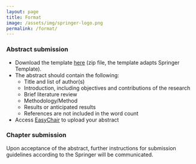 ```yaml
---
layout: page
title: Format
image: /assets/img/springer-logo.png
permalink: /format/
---
```


### Abstract submission
- Download the template [here]() (zip file, the template adapts Springer Template). 
- The abstract should contain the following:
    - Title and list of author(s)
    - Introduction, including objectives and contributions of the research
    - Brief literature review
    - Methodology/Method 
    - Results or anticipated results 
    - References are not included in the word count
- Access [EasyChair]() to upload your abstract

### Chapter submission
Upon acceptance of the abstract, further instructions for submission guidelines according to the Springer will be communicated.
